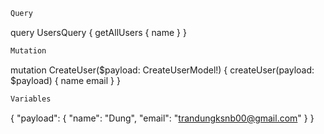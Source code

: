 ```js
Query
```
query UsersQuery {
  getAllUsers {
    name
  }
}

```js
Mutation
```
mutation CreateUser($payload: CreateUserModel!) {
  createUser(payload: $payload) {
    name
    email
  }
}


```js
Variables
```
{
  "payload": {
    "name": "Dung",
    "email": "trandungksnb00@gmail.com"
  }
}
